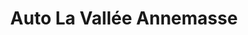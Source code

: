 ---
title: "Auto La Vallée Annemasse"
url: /vetraz-monthoux/auto-la-vallee-annemasse/
shop: Autowerkstatt
---